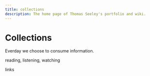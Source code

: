 ```yaml
---
title: collections
description: The home page of Thomas Seeley's portfolio and wiki.
---
```


# Collections

Everday we choose to consume information. 

reading, listening, watching

links